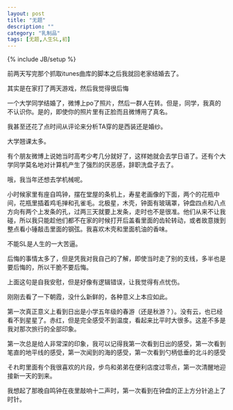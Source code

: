 ```yaml
---
layout: post
title: "无题"
description: ""
category: "乳制品"
tags: [无题,人生SL,初]
---
```

{% include JB/setup %}

前两天写完那个抓取itunes曲库的脚本之后我就回老家结婚去了。

其实是在家打了两天游戏，然后我觉得很后悔

一个大学同学结婚了，微博上po了照片，然后一群人在转。但是，同学，我真的不认识你。是的，即使你的照片里有正脸而且微博用了真名。

我甚至还花了点时间从评论来分析TA穿的是西装还是婚纱。

大学翘课太多。

有个朋友微博上说她当时高考少考几分就好了，这样她就会去学日语了。还有个大学同学莫名地对计算机产生了强烈的厌恶感，辞职洗盘子去了。

哦，我当年还想去学机械呢。

小时候家里有座自鸣钟，摆在堂屋的条机上，寿星老画像的下面，两个的花瓶中间，花瓶里插着鸡毛掸和孔雀毛。北极星，木壳，钟面有玻璃罩，钟盘四点和八点方向有两个上发条的孔，过两三天就要上发条，走时也不是很准。他们从来不让我碰，所以我只能趁他们都不在家的时候打开后盖看里面的齿轮转动，或者故意拨到整点看小锤敲击里面的钢弦。我喜欢木壳和里面机油的香味。

不能SL是人生的一大苦逼。

后悔的事情太多了，但是凭我对我自己的了解，即使当时走了别的支线，多半也是要后悔的，所以干脆不要后悔。

上面这句是自我安慰，但是好像有逻辑错误，让我觉得有点忧伤。

刚刚去看了一下朝霞，没什么新鲜的，各种意义上本应如此。

第一次真正意义上看到日出是小学五年级的春游（还是秋游？）。没有云，也已经看不到星星了。赤红，但是完全感受不到温度，看起来比平时大很多。这差不多是我对那次旅行的全部印象。

第一次总是给人非常深的印象，我可以记得我第一次看到日出的感受，第一次看到笔直的地平线的感受，第一次闻到的海的感受，第一次看到勺柄低垂的北斗的感受

それ町里面有个我很喜欢的片段，步鸟和弟弟在便利店度过零点，第一次清醒地迎接新一天的到来。

我想起了那晚自鸣钟在夜里敲响十二声时，第一次看到在钟盘的正上方分针追上了时针。

